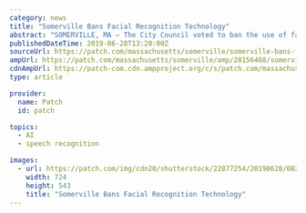 ```yaml
---
category: news
title: "Somerville Bans Facial Recognition Technology"
abstract: "SOMERVILLE, MA — The City Council voted to ban the use of facial recognition technology in ... and freedom of speech,\" Kade Crockford, director of the Technology for Liberty Program at the ..."
publishedDateTime: 2019-06-28T13:20:00Z
sourceUrl: https://patch.com/massachusetts/somerville/somerville-bans-facial-recognition-technology
ampUrl: https://patch.com/massachusetts/somerville/amp/28156468/somerville-bans-facial-recognition-technology
cdnAmpUrl: https://patch-com.cdn.ampproject.org/c/s/patch.com/massachusetts/somerville/amp/28156468/somerville-bans-facial-recognition-technology
type: article

provider:
  name: Patch
  id: patch

topics:
  - AI
  - speech recognition

images:
  - url: https://patch.com/img/cdn20/shutterstock/22877254/20190628/082050/styles/patch_image/public/shutterstock-231333556-1534610841-7696-1543462926-409-20190522230410-48094000-20190522230430-46245600___28082042275.jpg
    width: 724
    height: 543
    title: "Somerville Bans Facial Recognition Technology"
---
```

